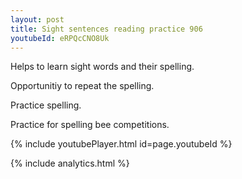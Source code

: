 ```yaml
---
layout: post
title: Sight sentences reading practice 906
youtubeId: eRPQcCNO8Uk
---
```

 
 
Helps to learn sight words and their spelling.

Opportunitiy to repeat the spelling. 

Practice spelling. 
 
Practice for spelling bee competitions. 
 
{% include youtubePlayer.html id=page.youtubeId %}
 
 
{% include analytics.html %}